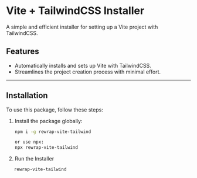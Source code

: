 # Vite + TailwindCSS Installer

A simple and efficient installer for setting up a Vite project with TailwindCSS.

## Features
- Automatically installs and sets up Vite with TailwindCSS.
- Streamlines the project creation process with minimal effort.

---

## Installation

To use this package, follow these steps:

1. Install the package globally:
   ```bash
   npm i -g rewrap-vite-tailwind

   or use npx:
   npx rewrap-vite-tailwind

2. Run the Installer
```bash
   rewrap-vite-tailwind
